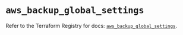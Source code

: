 # `aws_backup_global_settings`

Refer to the Terraform Registry for docs: [`aws_backup_global_settings`](https://registry.terraform.io/providers/hashicorp/aws/5.94.1/docs/resources/backup_global_settings).
